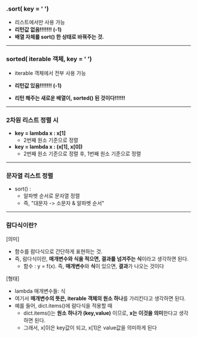 ### .sort( key = ' ')

- 리스트에서만 사용 가능
- **리턴값 없음!!!!!!! (-1)**
- **배열 자체를 sort() 한 상태로 바꿔주는 것.**



---

### sorted( iterable 객체, key = ' ')

- iterable 객체에서 전부 사용 가능

- **리턴값 있음!!!!!!! (-1)**
- **리턴 해주는 새로운 배열이, sorted() 된 것이다!!!!!!**



---

### 2차원 리스트 정렬 시

- **key = lambda x : x[1]**
  - 2번째 원소 기준으로 정렬
- **key = lambda x : (x[1], x[0])**
  - 2번째 원소 기준으로 정렬 후, 1번째 원소 기준으로 정렬



----

### 문자열 리스트 정렬

- sort() : 
  - 알파벳 순서로 문자열 정렬
  - 즉, "대문자 -> 소문자 & 알파벳 순서"

---

### 람다식이란?

[의미]

- 함수를 람다식으로 간단하게 표현하는 것.
- 즉, 람다식이란, **매개변수와 식을 적으면, 결과를 넘겨주는 식**이라고 생각하면 된다. 
  - 함수 : y = f(x). 즉, **매개변수**와 **식**이 있으면, **결과**가 나오는 것이다

[형태]

- lambda 매개변수들: 식
- 여기서 **매개변수의 뜻은, iterable 객체의 원소 하나**를 가리킨다고 생각하면 된다.
- 예를 들어, dict.items()에 람다식을 적용할 때
  - dict.items()는 **원소 하나가 (key,value)** 이므로, **x는 이것을 의미**한다고 생각하면 된다.
  - 그래서, x[0]은 key값이 되고, x[1]은 value값을 의미하게 된다




